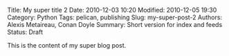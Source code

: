 Title: My super title 2
Date: 2010-12-03 10:20
Modified: 2010-12-05 19:30
Category: Python
Tags: pelican, publishing
Slug: my-super-post-2
Authors: Alexis Metaireau, Conan Doyle
Summary: Short version for index and feeds
Status: Draft

This is the content of my super blog post.